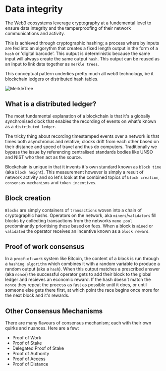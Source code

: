 # Data integrity

The Web3 ecosystems leverage cryptography at a fundemental level to ensure data integrity and the tamperproofing of their network communications and activity.

This is achieved through cryptographic hashing; a process where by inputs are fed into an algorythm that creates a fixed length output in the form of a `hash` or 'digital barcode'. This output is deterministic because the same input will always create the same output `hash`. This output can be reused as an input to link data together as `merkle trees`.

This conceptual pattern underlies pretty much all web3 technology, be it blockchain ledgers or distributed hash tables.

![MerkleTree](/assets/web3/MerkleTree.png)

## What is a distributed ledger?

The most fundamental explanation of a blockchain is that it's a globally synchronised clock that enables the recording of events on what's known as a `distributed ledger`.

The tricky thing about recording timestamped events over a network is that times both asynchronus and relative; clocks drift from each other based on their distance and speed of travel and thus do computers. Traditionally we bypass the issue by referencing centralised standards bodies like <tip content="United Nations Statistical Office">UNSO</tip> and <tip content="National Institute of Standards and Technology">NIST</tip> who then act as the source.

Blockchain is unique in that it invents it's own standard known as `block time` (aka `block height`). This measurement however is simply a result of network activity and so let's look at the combined topics of `block creation`, `consensus mechanisms` and `token incentives`.

## Block creation

`Blocks` are simply containers of `transactions` woven into a chain of cryptographic hashs. Operators on the network, aka `miners`/`validators` fill blocks by collecting transactions from the networks `meme pool` predominantly prioritising these based on fees. When a block is `mined` or `validated` the operator receives an incentive known as a `block reward`.

## Proof of work consensus

In a `proof-of-work` system like Bitcoin, the content of a block is run through a `hashing algorithm` which combines it with a random variable to produce a random output (aka a `hash`). When this output matches a prescribed answer (aka `nonce`) the successful operator gets to add their block to the global ledger and recieves an economic reward. If the hash doesn't match the `nonce` they repeat the process as fast as possible until it does, or until someone else gets there first, at which point the race begins once more for the next block and it's rewards.

## Other Consensus Mechanisms

There are many flavours of consensus mechanism; each with their own quirks and nuances. Here are a few:

- Proof of Work
- Proof of Stake
- Delegated Proof of Stake
- Proof of Authority
- Proof of Access
- Proof of Distance
